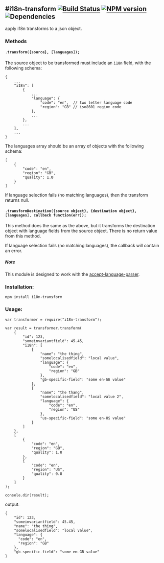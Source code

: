 #i18n-transform
[![Build Status](https://travis-ci.org/opentable/i18n-transform.png?branch=master)](https://travis-ci.org/opentable/i18n-transform) [![NPM version](https://badge.fury.io/js/i18n-transform.png)](http://badge.fury.io/js/i18n-transform) ![Dependencies](https://david-dm.org/opentable/i18n-transform.png)
---

apply i18n transforms to a json object.

### Methods

#### `.transform({source}, [languages]);`

The source object to be transformed must include an `i18n` field, with the following schema:

```
{
    ...
    "i18n": [
        {
            ...
            "language": {
                "code": "en",  // two letter language code
                "region": "GB" // iso8601 region code
            },
            ...
        },
        ...
    ],
    ...
}
```

The languages array should be an array of objects with the following schema:

```
[
    {
        "code": "en",
        "region": "GB",
        "quality": 1.0
    }
]
```

If language selection fails (no matching languages), then the transform returns null.

#### `.transformDestination({source object}, {destination object}, [languages], callback function(err));`

This method does the same as the above, but it transforms the destination object with language fields from the source object.
There is no return value from this method.

If language selection fails (no matching languages), the callback will contain an error.

##### Note

This module is designed to work with the [accept-language-parser](https://github.com/andyroyle/accept-language-parser).

### Installation:

```
npm install i18n-transform
```

### Usage:

```
var transformer = require("i18n-transform");

var result = transformer.transform(
    {
        "id": 123,
        "someinvariantfield": 45.45,
        "i18n": [
            {
                "name": "the thing",
                "somelocalisedfield": "local value",
                "language": {
                    "code": "en",
                    "region": "GB"
                },
                "gb-specific-field": "some en-GB value"
            },
            {
                "name": "the thang",
                "somelocalisedfield": "local value 2",
                "language": {
                    "code": "en",
                    "region": "US"
                },
                "us-specific-field": "some en-US value"
            }
        ]
    },
    [
        {
            "code": "en",
            "region": "GB",
            "quality": 1.0
        },
        {
            "code": "en",
            "region": "US",
            "quality": 0.8
        }
    ]
);

console.dir(result);
```

output:

```
{
    "id": 123,
    "someinvariantfield": 45.45,
    "name": "the thing",
    "somelocalisedfield": "local value",
    "language": {
      "code": "en",
      "region": "GB"
    },
    "gb-specific-field": "some en-GB value"
}
```
